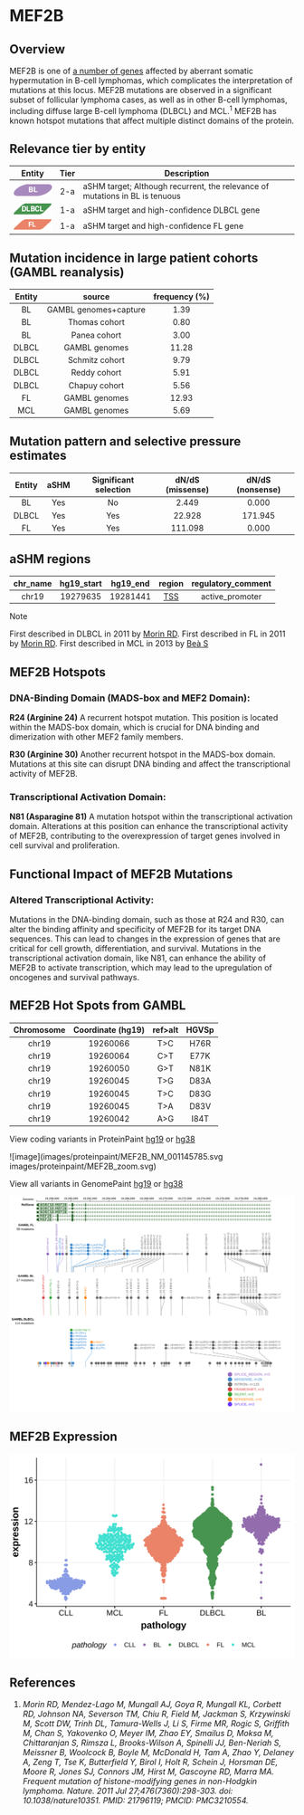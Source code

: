 # MEF2B
## Overview
MEF2B is one of [a number of genes](https://github.com/morinlab/LLMPP/wiki/ashm) affected by aberrant somatic hypermutation in B-cell lymphomas, which complicates the interpretation of mutations at this locus. MEF2B mutations are observed in a significant subset of follicular lymphoma cases, as well as in other B-cell lymphomas, including diffuse large B-cell lymphoma (DLBCL) and MCL.<sup>1</sup> MEF2B has known hotspot mutations that affect multiple distinct domains of the protein. 

## Relevance tier by entity

|Entity|Tier|Description                           |
|:------:|:----:|--------------------------------------|
|![BL](images/icons/BL_tier2.png)    |2-a | aSHM target; Although recurrent, the relevance of mutations in BL is tenuous |
|![DLBCL](images/icons/DLBCL_tier1.png) |1-a | aSHM target and high-confidence DLBCL gene            |
|![FL](images/icons/FL_tier1.png)    |1-a | aSHM target and high-confidence FL gene               |


## Mutation incidence in large patient cohorts (GAMBL reanalysis)

|Entity|source               |frequency (%)|
|:------:|:---------------------:|:-------------:|
|BL    |GAMBL genomes+capture| 1.39        |
|BL    |Thomas cohort        | 0.80        |
|BL    |Panea cohort         | 3.00        |
|DLBCL |GAMBL genomes        |11.28        |
|DLBCL |Schmitz cohort       | 9.79        |
|DLBCL |Reddy cohort         | 5.91        |
|DLBCL |Chapuy cohort        | 5.56        |
|FL    |GAMBL genomes        |12.93        |
|MCL   |GAMBL genomes        | 5.69        |

## Mutation pattern and selective pressure estimates

|Entity|aSHM|Significant selection|dN/dS (missense)|dN/dS (nonsense)|
|:------:|:----:|:---------------------:|:----------------:|:----------------:|
|BL    |Yes |No                   |  2.449         |  0.000         |
|DLBCL |Yes |Yes                  | 22.928         |171.945         |
|FL    |Yes |Yes                  |111.098         |  0.000         |

## aSHM regions

|chr_name|hg19_start|hg19_end|region                                                                                    |regulatory_comment|
|:--------:|:----------:|:--------:|:------------------------------------------------------------------------------------------:|:------------------:|
|chr19   |19279635  |19281441|[TSS](https://genome.ucsc.edu/s/rdmorin/GAMBL%20hg19?position=chr19%3A19279635%2D19281441)|active_promoter   |

> [!NOTE]
> First described in DLBCL in 2011 by [Morin RD](https://pubmed.ncbi.nlm.nih.gov/21796119). First described in FL in 2011 by [Morin RD](https://pubmed.ncbi.nlm.nih.gov/21796119). First described in MCL in 2013 by [Beà S](https://pubmed.ncbi.nlm.nih.gov/24145436)

## MEF2B Hotspots

### DNA-Binding Domain (MADS-box and MEF2 Domain):
**R24 (Arginine 24)** A recurrent hotspot mutation. This position is located within the MADS-box domain, which is crucial for DNA binding and dimerization with other MEF2 family members.

**R30 (Arginine 30)** Another recurrent hotspot in the MADS-box domain. Mutations at this site can disrupt DNA binding and affect the transcriptional activity of MEF2B.

### Transcriptional Activation Domain:
**N81 (Asparagine 81)** A mutation hotspot within the transcriptional activation domain. Alterations at this position can enhance the transcriptional activity of MEF2B, contributing to the overexpression of target genes involved in cell survival and proliferation.

## Functional Impact of MEF2B Mutations
### Altered Transcriptional Activity:
Mutations in the DNA-binding domain, such as those at R24 and R30, can alter the binding affinity and specificity of MEF2B for its target DNA sequences. This can lead to changes in the expression of genes that are critical for cell growth, differentiation, and survival.
Mutations in the transcriptional activation domain, like N81, can enhance the ability of MEF2B to activate transcription, which may lead to the upregulation of oncogenes and survival pathways.

## MEF2B Hot Spots from GAMBL

| Chromosome |Coordinate (hg19) | ref>alt | HGVSp | 
 | :---:| :---: | :--: | :---: |
| chr19 | 19260066 | T>C | H76R |
| chr19 | 19260064 | C>T | E77K |
| chr19 | 19260050 | G>T | N81K |
| chr19 | 19260045 | T>G | D83A |
| chr19 | 19260045 | T>C | D83G |
| chr19 | 19260045 | T>A | D83V |
| chr19 | 19260042 | A>G | I84T |

View coding variants in ProteinPaint [hg19](https://morinlab.github.io/LLMPP/GAMBL/MEF2B_protein.html)  or [hg38](https://morinlab.github.io/LLMPP/GAMBL/MEF2B_protein_hg38.html)

![image](images/proteinpaint/MEF2B_NM_001145785.svg
images/proteinpaint/MEF2B_zoom.svg)

View all variants in GenomePaint [hg19](https://morinlab.github.io/LLMPP/GAMBL/MEF2B.html)  or [hg38](https://morinlab.github.io/LLMPP/GAMBL/MEF2B_hg38.html)

![image](images/proteinpaint/MEF2B.svg)

## MEF2B Expression
![image](images/gene_expression/MEF2B_by_pathology.svg)

## References

1. *Morin RD, Mendez-Lago M, Mungall AJ, Goya R, Mungall KL, Corbett RD, Johnson NA, Severson TM, Chiu R, Field M, Jackman S, Krzywinski M, Scott DW, Trinh DL, Tamura-Wells J, Li S, Firme MR, Rogic S, Griffith M, Chan S, Yakovenko O, Meyer IM, Zhao EY, Smailus D, Moksa M, Chittaranjan S, Rimsza L, Brooks-Wilson A, Spinelli JJ, Ben-Neriah S, Meissner B, Woolcock B, Boyle M, McDonald H, Tam A, Zhao Y, Delaney A, Zeng T, Tse K, Butterfield Y, Birol I, Holt R, Schein J, Horsman DE, Moore R, Jones SJ, Connors JM, Hirst M, Gascoyne RD, Marra MA. Frequent mutation of histone-modifying genes in non-Hodgkin lymphoma. Nature. 2011 Jul 27;476(7360):298-303. doi: 10.1038/nature10351. PMID: 21796119; PMCID: PMC3210554.*


<!-- ORIGIN: morinFrequentMutationHistonemodifying2011 -->
<!-- DLBCL: morinFrequentMutationHistonemodifying2011 -->
<!-- MCL: beaLandscapeSomaticMutations2013 -->
<!-- FL: morinFrequentMutationHistonemodifying2011 -->
<!-- BL: 2 -->
